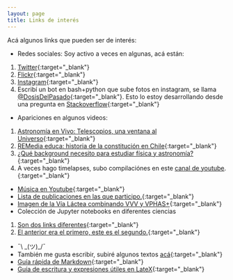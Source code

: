 ```yaml
---
layout: page
title: Links de interés
---
```


Acá algunos links que pueden ser de interés:
* Redes sociales: Soy activo a veces en algunas, acá están:
1. [Twitter](https://twitter.com/nicomedinap){:target="_blank"}
2. [Flickr](http://www.flickr.com/photos/73337761@N06/){:target="_blank"}
3. [Instagram](https://www.instagram.com/nicomediap/){:target="_blank"}
4. Escribí un bot en bash+python que sube fotos en instagram, se llama [@DosisDelPasado](https://www.instagram.com/dosisdelpasado/){:target="_blank"}. Esto lo estoy desarrollando desde una pregunta en [Stackoverflow](https://stackoverflow.com/questions/65215029/upload-vertical-images-to-instagram-using-python?noredirect=1#comment115581214_65215029){:target="_blank"}
* Apariciones en algunos videos:
1. [Astronomía en Vivo: Telescopios, una ventana al Universo](https://youtu.be/uY6pnWmrERs){:target="_blank"}
2. [REMedia educa: historia de la constitución en Chile](https://www.instagram.com/tv/CGi9ZtWpls-/?utm_source=ig_web_button_share_sheet){:target="_blank"}
3. [¿Qué background necesito para estudiar física y astronomía?](https://youtu.be/KTGlYMEI48g){:target="_blank"}
4. A veces hago timelapses, subo compilaciónes en este [canal de youtube](https://www.youtube.com/channel/UC27Vv11KAnccwb0UVy7aXtQ?view_as=subscriber).{:target="_blank"}
* [Música en Youtube](https://nicomedinap.github.io/musica/musica.html){:target="_blank"}
* [Lista de publicaciones en las que participo.](http://adsabs.harvard.edu/cgi-bin/nph-abs_connect?db_key=AST&db_key=PRE&qform=AST&arxiv_sel=astro-ph&arxiv_sel=cond-mat&arxiv_sel=cs&arxiv_sel=gr-qc&arxiv_sel=hep-ex&arxiv_sel=hep-lat&arxiv_sel=hep-ph&arxiv_sel=hep-th&arxiv_sel=math&arxiv_sel=math-ph&arxiv_sel=nlin&arxiv_sel=nucl-ex&arxiv_sel=nucl-th&arxiv_sel=physics&arxiv_sel=quant-ph&arxiv_sel=q-bio&sim_query=YES&ned_query=YES&adsobj_query=YES&aut_logic=OR&obj_logic=OR&author=medina%2C+n.&object=&start_mon=&start_year=&end_mon=&end_year=&ttl_logic=OR&title=&txt_logic=OR&text=&nr_to_return=200&start_nr=1&jou_pick=ALL&ref_stems=&data_and=ALL&group_and=ALL&start_entry_day=&start_entry_mon=&start_entry_year=&end_entry_day=&end_entry_mon=&end_entry_year=&min_score=&sort=SCORE&data_type=SHORT&aut_syn=YES&ttl_syn=YES&txt_syn=YES&aut_wt=1.0&obj_wt=1.0&ttl_wt=0.3&txt_wt=3.0&aut_wgt=YES&obj_wgt=YES&ttl_wgt=YES&txt_wgt=YES&ttl_sco=YES&txt_sco=YES&version=1){:target="_blank"}
* [Imagen de la Vía Láctea combinando VVV y VPHAS+](http://djer.roe.ac.uk/vsa/vvv/mosaic/lb.html?fbclid=IwAR2rdnczc_BdbZ00PKxs0UhU4nivZu7v5ElS-MCvsO2fDsYPB84ESscn9v8){:target="_blank"}
* Colección de Jupyter notebooks en diferentes ciencias
1. [Son dos links diferentes](https://github.com/jupyter/jupyter/wiki/A-gallery-of-interesting-Jupyter-Notebooks){:target="_blank"}
2. [El anterior era el primero, este es el segundo.](https://notebook.community){:target="_blank"}
* ¯\ \_(ツ)_/¯
* También me gusta escribir, subiré algunos textos [acá](https://nicomedinap.github.io/escritos/LoQueUnoNecesita.html){:target="_blank"} 
* [Guía rápida de Markdown](https://enterprise.github.com/downloads/en/markdown-cheatsheet.pdf){:target="_blank"}
* [Guía de escritura y expresiones útiles en LateX](https://es.wikipedia.org/wiki/Ayuda:Uso_de_LaTeX){:target="_blank"}